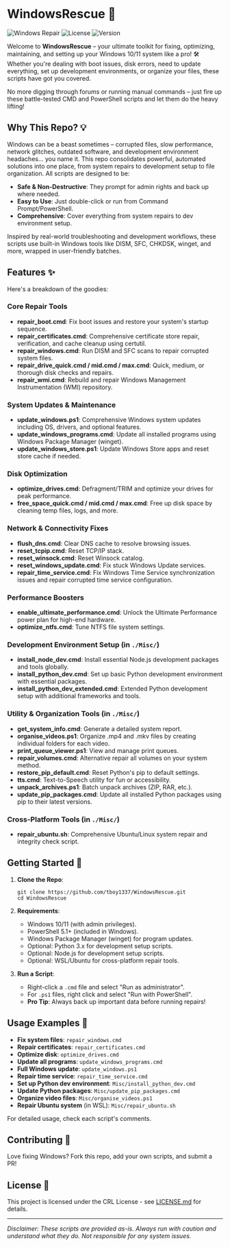 # WindowsRescue 🚀

![Windows Repair](https://img.shields.io/badge/Platform-Windows-blue?style=flat-square&logo=windows)
![License](https://img.shields.io/badge/License-MIT-green?style=flat-square)
![Version](https://img.shields.io/badge/Version-2.0.0-brightgreen?style=flat-square)

Welcome to **WindowsRescue** – your ultimate toolkit for fixing, optimizing, maintaining, and setting up your Windows 10/11 system like a pro! 🛠️ Whether you're dealing with boot issues, disk errors, need to update everything, set up development environments, or organize your files, these scripts have got you covered.

No more digging through forums or running manual commands – just fire up these battle-tested CMD and PowerShell scripts and let them do the heavy lifting!

## Why This Repo? 💡
Windows can be a beast sometimes – corrupted files, slow performance, network glitches, outdated software, and development environment headaches... you name it. This repo consolidates powerful, automated solutions into one place, from system repairs to development setup to file organization. All scripts are designed to be:
- **Safe & Non-Destructive**: They prompt for admin rights and back up where needed.
- **Easy to Use**: Just double-click or run from Command Prompt/PowerShell.
- **Comprehensive**: Cover everything from system repairs to dev environment setup.

Inspired by real-world troubleshooting and development workflows, these scripts use built-in Windows tools like DISM, SFC, CHKDSK, winget, and more, wrapped in user-friendly batches.

## Features ✨
Here's a breakdown of the goodies:

### Core Repair Tools
- **repair_boot.cmd**: Fix boot issues and restore your system's startup sequence.
- **repair_certificates.cmd**: Comprehensive certificate store repair, verification, and cache cleanup using certutil.
- **repair_windows.cmd**: Run DISM and SFC scans to repair corrupted system files.
- **repair_drive_quick.cmd / mid.cmd / max.cmd**: Quick, medium, or thorough disk checks and repairs.
- **repair_wmi.cmd**: Rebuild and repair Windows Management Instrumentation (WMI) repository.

### System Updates & Maintenance
- **update_windows.ps1**: Comprehensive Windows system updates including OS, drivers, and optional features.
- **update_windows_programs.cmd**: Update all installed programs using Windows Package Manager (winget).
- **update_windows_store.ps1**: Update Windows Store apps and reset store cache if needed.

### Disk Optimization
- **optimize_drives.cmd**: Defragment/TRIM and optimize your drives for peak performance.
- **free_space_quick.cmd / mid.cmd / max.cmd**: Free up disk space by cleaning temp files, logs, and more.

### Network & Connectivity Fixes
- **flush_dns.cmd**: Clear DNS cache to resolve browsing issues.
- **reset_tcpip.cmd**: Reset TCP/IP stack.
- **reset_winsock.cmd**: Reset Winsock catalog.
- **reset_windows_update.cmd**: Fix stuck Windows Update services.
- **repair_time_service.cmd**: Fix Windows Time Service synchronization issues and repair corrupted time service configuration.

### Performance Boosters
- **enable_ultimate_performance.cmd**: Unlock the Ultimate Performance power plan for high-end hardware.
- **optimize_ntfs.cmd**: Tune NTFS file system settings.

### Development Environment Setup (in `./Misc/`)
- **install_node_dev.cmd**: Install essential Node.js development packages and tools globally.
- **install_python_dev.cmd**: Set up basic Python development environment with essential packages.
- **install_python_dev_extended.cmd**: Extended Python development setup with additional frameworks and tools.

### Utility & Organization Tools (in `./Misc/`)
- **get_system_info.cmd**: Generate a detailed system report.
- **organise_videos.ps1**: Organize .mp4 and .mkv files by creating individual folders for each video.
- **print_queue_viewer.ps1**: View and manage print queues.
- **repair_volumes.cmd**: Alternative repair all volumes on your system method.
- **restore_pip_default.cmd**: Reset Python's pip to default settings.
- **tts.cmd**: Text-to-Speech utility for fun or accessibility.
- **unpack_archives.ps1**: Batch unpack archives (ZIP, RAR, etc.).
- **update_pip_packages.cmd**: Update all installed Python packages using pip to their latest versions.

### Cross-Platform Tools (in `./Misc/`)
- **repair_ubuntu.sh**: Comprehensive Ubuntu/Linux system repair and integrity check script.

## Getting Started 🚀
1. **Clone the Repo**:
   ```
   git clone https://github.com/tboy1337/WindowsRescue.git
   cd WindowsRescue
   ```

2. **Requirements**:
   - Windows 10/11 (with admin privileges).
   - PowerShell 5.1+ (included in Windows).
   - Windows Package Manager (winget) for program updates.
   - Optional: Python 3.x for development setup scripts.
   - Optional: Node.js for development setup scripts.
   - Optional: WSL/Ubuntu for cross-platform repair tools.

3. **Run a Script**:
   - Right-click a `.cmd` file and select "Run as administrator".
   - For `.ps1` files, right click and select "Run with PowerShell".
   - **Pro Tip**: Always back up important data before running repairs!

## Usage Examples 📝
- **Fix system files**: `repair_windows.cmd`
- **Repair certificates**: `repair_certificates.cmd`
- **Optimize disk**: `optimize_drives.cmd`
- **Update all programs**: `update_windows_programs.cmd`
- **Full Windows update**: `update_windows.ps1`
- **Repair time service**: `repair_time_service.cmd`
- **Set up Python dev environment**: `Misc/install_python_dev.cmd`
- **Update Python packages**: `Misc/update_pip_packages.cmd`
- **Organize video files**: `Misc/organise_videos.ps1`
- **Repair Ubuntu system** (in WSL): `Misc/repair_ubuntu.sh`

For detailed usage, check each script's comments.

## Contributing 🤝
Love fixing Windows? Fork this repo, add your own scripts, and submit a PR!

## License 📄
This project is licensed under the CRL License - see [LICENSE.md](./LICENSE.md) for details.

---

*Disclaimer: These scripts are provided as-is. Always run with caution and understand what they do. Not responsible for any system issues.*

